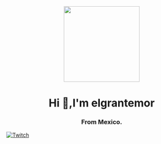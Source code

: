  

<div id="header" align="center">
<img  src="https://media.giphy.com/media/iIGT8Y1rOYhBpdHh1C/giphy.gif"  width="200"/>
<h1 "> Hi  👋,I'm elgrantemor</h1>
    <h3> From Mexico.</h3>
</div>
<div id="badges" aling="center" target="_blank">
 <a href="https://www.twitch.tv/elgrantemoroficial" > 
     <img src="https://img.shields.io/badge/twitch/extension/v/:extensionId" alt="Twitch"/>
   </a>
</div>
